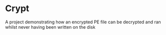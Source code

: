 # Crypt
A project demonstrating how an encrypted PE file can be decrypted and ran whilst never having been written on the disk
